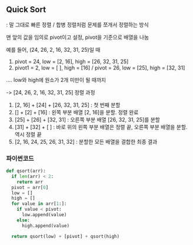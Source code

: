 ## Quick Sort

: 말 그대로 빠른 정렬 / 합병 정렬처럼 문제를 쪼개서 정렬하는 방식

맨 앞의 값을 임의로 pivot이고 설정, pivot을 기준으로 배열을 나눔

예를 들어, (24,	26,	2, 16, 32, 31, 25)일 때 
1. pivot = 24, low  = [2, 16], high = [26, 32, 31, 25]
2. pivot1 = 2, low = [ ], high = [16] / pivot = 26, low = [25], high = [32, 31]

.... low와 high에 원소가 2개 미만이 될 때까지

-> [24, 26, 2, 16, 32, 31, 25] 정렬 과정
1. [2, 16] + [24] + [26, 32, 31, 25] : 첫 번째 분할
2. [] + [2] + [16]                   : 왼쪽 부분 배열 [2, 16]을 분할. 정렬 완료
3. [25] + [26] + [32, 31]            : 오른쪽 부분 배열 [26, 32, 31, 25]를 분할
4. [31] + [32] + [ ]                  : 바로 위의 왼쪽 부분 배열은 정렬 끝, 오른쪽 부분 배열을 분할. 역시 정렬 끝
5. [2, 16, 24, 25, 26, 31, 32]       : 분할한 모든 배열을 결합한 최종 결과

### 파이썬코드
```py
def qsort(arr):
  if len(arr) < 2:
    return arr
  pivot = arr[0]
  low = []
  high = []
  for value in arr[1:]:
    if value < pivot:
      low.append(value)
    else:
      high.append(value)

  return qsort(low) + [pivot] + qsort(high)
```
